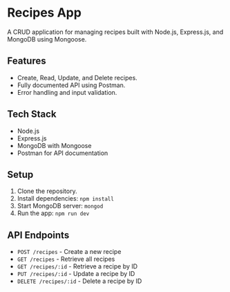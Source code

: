 # Recipes App

A CRUD application for managing recipes built with Node.js, Express.js, and MongoDB using Mongoose.

## Features
- Create, Read, Update, and Delete recipes.
- Fully documented API using Postman.
- Error handling and input validation.

## Tech Stack
- Node.js
- Express.js
- MongoDB with Mongoose
- Postman for API documentation

## Setup
1. Clone the repository.
2. Install dependencies: `npm install`
3. Start MongoDB server: `mongod`
4. Run the app: `npm run dev`

## API Endpoints
- `POST /recipes` - Create a new recipe
- `GET /recipes` - Retrieve all recipes
- `GET /recipes/:id` - Retrieve a recipe by ID
- `PUT /recipes/:id` - Update a recipe by ID
- `DELETE /recipes/:id` - Delete a recipe by ID
